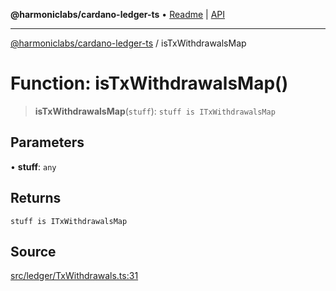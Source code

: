 **@harmoniclabs/cardano-ledger-ts** • [Readme](../Introduction) \| [API](../globals)

***

[@harmoniclabs/cardano-ledger-ts](../Introduction) / isTxWithdrawalsMap

# Function: isTxWithdrawalsMap()

> **isTxWithdrawalsMap**(`stuff`): `stuff is ITxWithdrawalsMap`

## Parameters

• **stuff**: `any`

## Returns

`stuff is ITxWithdrawalsMap`

## Source

[src/ledger/TxWithdrawals.ts:31](https://github.com/HarmonicLabs/cardano-ledger-ts/blob/d1659b0/src/ledger/TxWithdrawals.ts#L31)
